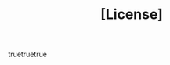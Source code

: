 ---
name: License question
about: Have a question about our open source license?
title: "[License] "
labels: ["license", "question"]
body:
  - type: markdown
    attributes:
      value: |
        Have a question about [the annotation toolkit's open source license](https://github.com/github/annotation-toolkit/blob/main/LICENSE.md)?
  - type: textarea
    id: question
    attributes:
      label: License question
      description: Please ask your question here. The more information we have, the easier it will be to address the question.
    validations:
      required: true
  - type: checkboxes
    id: alt-text
    attributes:
      label: Alt text
      description: Descriptive text alternatives have been provided for any images added to this Issue. How to [add alt text to images in Markdown](https://docs.github.com/en/get-started/writing-on-github/getting-started-with-writing-and-formatting-on-github/basic-writing-and-formatting-syntax#images).
      options:
        - label: My images use descriptive alt text.
          required: true
    id: code-of-conduct
    attributes:
      label: Code of Conduct
      description: By submitting this issue, you agree to follow our [Code of Conduct](https://github.com/github/annotation-toolkit/blob/main/CODE_OF_CONDUCT.md).
      options:
        - label: I agree to follow this project's Code of Conduct
          required: true
---